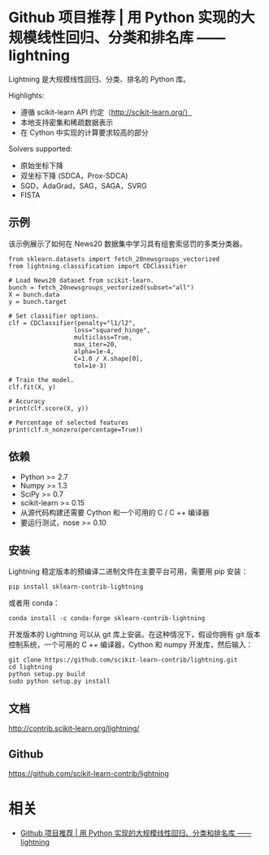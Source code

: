 
# Github 项目推荐 | 用 Python 实现的大规模线性回归、分类和排名库 —— lightning


Lightning 是大规模线性回归、分类、排名的 Python 库。

Highlights:

- 遵循 scikit-learn API 约定（http://scikit-learn.org/）
- 本地支持密集和稀疏数据表示
- 在 Cython 中实现的计算要求较高的部分

Solvers supported:

- 原始坐标下降
- 双坐标下降 (SDCA，Prox-SDCA)
- SGD，AdaGrad，SAG，SAGA，SVRG
- FISTA

##   **示例**

该示例展示了如何在 News20 数据集中学习具有组套索惩罚的多类分类器。

```
from sklearn.datasets import fetch_20newsgroups_vectorized
from lightning.classification import CDClassifier

# Load News20 dataset from scikit-learn.
bunch = fetch_20newsgroups_vectorized(subset="all")
X = bunch.data
y = bunch.target

# Set classifier options.
clf = CDClassifier(penalty="l1/l2",
                  loss="squared_hinge",
                  multiclass=True,
                  max_iter=20,
                  alpha=1e-4,
                  C=1.0 / X.shape[0],
                  tol=1e-3)

# Train the model.
clf.fit(X, y)

# Accuracy
print(clf.score(X, y))

# Percentage of selected features
print(clf.n_nonzero(percentage=True))
```

##   **依赖**

- Python >= 2.7
- Numpy >= 1.3
- SciPy >= 0.7
- scikit-learn >= 0.15
- 从源代码构建还需要 Cython 和一个可用的 C / C ++ 编译器
- 要运行测试，nose >= 0.10

##   **安装**

Lightning 稳定版本的预编译二进制文件在主要平台可用，需要用 pip 安装：

```
pip install sklearn-contrib-lightning
```

或者用 conda：

```
conda install -c conda-forge sklearn-contrib-lightning
```

开发版本的 Lightning 可以从 git 库上安装。在这种情况下，假设你拥有 git 版本控制系统，一个可用的 C ++ 编译器，Cython 和 numpy 开发库，然后输入：

```
git clone https://github.com/scikit-learn-contrib/lightning.git
cd lightning
python setup.py build
sudo python setup.py install
```

##   **文档**

http://contrib.scikit-learn.org/lightning/

##   **Github**

https://github.com/scikit-learn-contrib/lightning


# 相关

- [Github 项目推荐 | 用 Python 实现的大规模线性回归、分类和排名库 —— lightning](https://mp.weixin.qq.com/s?__biz=MjM5ODU3OTIyOA==&mid=2650671258&idx=4&sn=e68116780d0fdec6d1b69e4ab10ed21e&chksm=bec235e989b5bcff4852276afda970bacf13f0310f2f15bc395bf177744201596b85481b404f&mpshare=1&scene=1&srcid=0517ukMXPf6rnJhpzdjGCuHY#rd)
